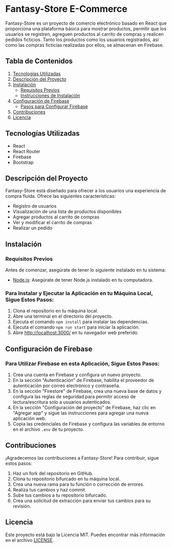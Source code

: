 # Fantasy-Store E-Commerce

Fantasy-Store es un proyecto de comercio electrónico basado en React que proporciona una plataforma básica para mostrar productos, permitir que los usuarios se registren, agreguen productos al carrito de compras y realicen pedidos ficticios. Tanto los productos como los usuarios registrados, así como las compras ficticias realizadas por ellos, se almacenan en Firebase.

## Tabla de Contenidos

1. [Tecnologías Utilizadas](#tecnologías-utilizadas)
2. [Descripción del Proyecto](#descripción-del-proyecto)
3. [Instalación](#instalación)
    - [Requisitos Previos](#requisitos-previos)
    - [Instrucciones de Instalación](#instrucciones-de-instalación)
4. [Configuración de Firebase](#configuración-de-firebase)
    - [Pasos para Configurar Firebase](#para-utilizar-firebase-en-esta-aplicación-sigue-estos-pasos)
5. [Contribuciones](#contribuciones)
6. [Licencia](#licencia)

## Tecnologías Utilizadas
- React
- React Router
- Firebase
- Bootstrap

## Descripción del Proyecto

Fantasy-Store está diseñado para ofrecer a los usuarios una experiencia de compra fluida. Ofrece las siguientes características:

- Registro de usuarios
- Visualización de una lista de productos disponibles
- Agregar productos al carrito de compras
- Ver y modificar el carrito de compras
- Realizar un pedido

## Instalación

### Requisitos Previos
Antes de comenzar, asegúrate de tener lo siguiente instalado en tu sistema:
- [Node.js](https://nodejs.org/): Asegúrate de tener Node.js instalado en tu computadora.

### Para Instalar y Ejecutar la Aplicación en tu Máquina Local, Sigue Estos Pasos:
1. Clona el repositorio en tu máquina local.
2. Abre una terminal en el directorio del proyecto.
3. Ejecuta el comando `npm install` para instalar las dependencias.
4. Ejecuta el comando `npm run start` para iniciar la aplicación.
5. Abre [http://localhost:3000/](http://localhost:3000/) en tu navegador web preferido.

## Configuración de Firebase

### Para Utilizar Firebase en esta Aplicación, Sigue Estos Pasos:
1. Crea una cuenta en Firebase y configura un nuevo proyecto.
2. En la sección "Autenticación" de Firebase, habilita el proveedor de autenticación por correo electrónico y contraseña.
3. En la sección "Firestore" de Firebase, crea una nueva base de datos y configura las reglas de seguridad para permitir acceso de lectura/escritura solo a usuarios autenticados.
4. En la sección "Configuración del proyecto" de Firebase, haz clic en "Agregar app" y sigue las instrucciones para agregar una nueva aplicación web.
5. Copia las credenciales de Firebase y configura las variables de entorno en el archivo `.env` de tu proyecto.

## Contribuciones
¡Agradecemos las contribuciones a Fantasy-Store! Para contribuir, sigue estos pasos:
1. Haz un fork del repositorio en GitHub.
2. Clona tu repositorio bifurcado en tu máquina local.
3. Crea una nueva rama para tu función o corrección de errores.
4. Realiza tus cambios y haz commit.
5. Sube tus cambios a tu repositorio bifurcado.
6. Crea una solicitud de extracción para enviar tus cambios para su revisión.

## Licencia
Este proyecto está bajo la Licencia MIT. Puedes encontrar más información en el archivo [LICENSE](LICENSE).